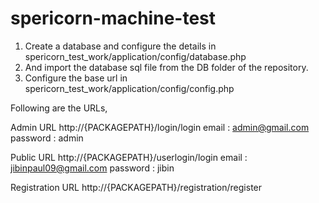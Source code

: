 # spericorn-machine-test


1. Create a database and configure the details in  spericorn_test_work/application/config/database.php
2. And import the database sql file from the DB folder of the repository.
3. Configure the base url in spericorn_test_work/application/config/config.php

Following are the URLs,

Admin URL 
http://{PACKAGEPATH}/login/login
email    : admin@gmail.com
password : admin

Public URL
http://{PACKAGEPATH}/userlogin/login
email    : jibinpaul09@gmail.com
password : jibin

Registration URL
http://{PACKAGEPATH}/registration/register




